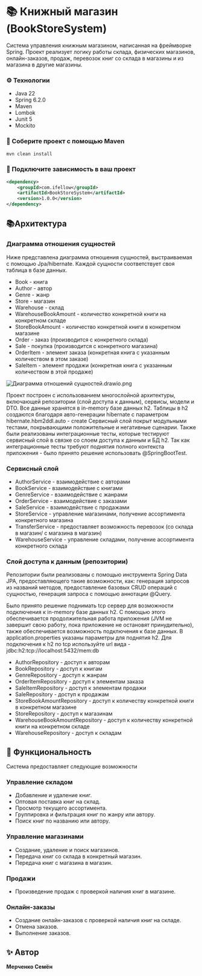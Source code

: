 # 📚 Книжный магазин (BookStoreSystem)

Система управления книжным магазином, написанная на фреймворке Spring. Проект реализует логику работы
склада, физических магазинов, онлайн-заказов, продаж, перевозок книг со склада в магазины и из магазина в другие магазины.

### ⚙️ Технологии
- Java 22
- Spring 6.2.0
- Maven
- Lombok 
- Junit 5
- Mockito

### 🚀 Соберите проект с помощью Maven
```bash
mvn clean install
```

### 📄 Подключите зависимость в ваш проект
```xml
<dependency>
    <groupId>com.ifellow</groupId>
    <artifactId>BookStoreSystem</artifactId>
    <version>1.0.0</version>
</dependency>
```
## 📚Архитектура

### Диаграмма отношения сущностей 

Ниже представлена диаграмма отношения сущностей, выстраиваемая с помощью Jpa/hibernate.
Каждой сущности соответствует своя таблица в базе данных.

- Book - книга
- Author - автор 
- Genre - жанр
- Store - магазин
- Warehouse - склад
- WarehouseBookAmount - количество конкретной книги на конкретном складе
- StoreBookAmount - количество конкретной книги в конкретном магазине
- Order - заказ (производится с конкретного склада)
- Sale - покупка (производится с конкретного магазина)
- OrderItem - элемент заказа (конкретная книга с указанным количеством в этом заказе)
- SaleItem - элемент продажи (конкретная книга с указанным количеством в этой продаже)

![Диаграмма отношений сущностей.drawio.png](..%2F..%2FDownloads%2F%D0%94%D0%B8%D0%B0%D0%B3%D1%80%D0%B0%D0%BC%D0%BC%D0%B0%20%D0%BE%D1%82%D0%BD%D0%BE%D1%88%D0%B5%D0%BD%D0%B8%D0%B9%20%D1%81%D1%83%D1%89%D0%BD%D0%BE%D1%81%D1%82%D0%B5%D0%B9.drawio.png)

Проект построен с использованием многослойной архитектуры, включающей репозитории (слой доступа к данным),
сервисы, модели и DTO.
Все данные хранятся в in-memory базе данных h2. Таблицы в h2 создаются благодаря авто-генерации hibernate с параметром
hibernate.hbm2ddl.auto - create
Сервисный слой покрыт модульными тестами, покрывающими положительные и негативные сценарии.
Также были реализованы интеграционные тесты, которые тестируют сервисный слой в связке со слоем доступа к данным и БД h2.
Так как интеграционные тесты требуют поднятия полного контекста приложения -
было принято решение использовать @SpringBootTest.

### Сервисный слой
- AuthorService - взаимодействие с авторами 
- BookService - взаимодействие с книгами
- GenreService - взаимодействие с жанрами
- OrderService - взаимодействие с заказами
- SaleService - взаимодействие с продажами
- StoreService - управление магазинами, получение ассортимента конкретного магазина
- TransferService - предоставляет возможность перевозок (со склада в магазин/ с магазина в магазин)
- WarehouseService - управление складами, получение ассортимента конкретного склада

### Слой доступа к данным (репозитории)

Репозитории были реализованы с помощью инструмента Spring Data JPA, предоставляющего такие возможности, как:
генерация запросов из названий методов, предоставление базовых CRUD операций с сущностью,
генерация запроса с помощью аннотации @Query.

Было принято решение поднимать tcp сервер для возможности подключения к in-memory базе данных h2.
С помощью этого обеспечивается продолжительная работа приложения (JVM не завершит свою работу, пока приложение не остановят
принудительно), также обеспечивается возможность подключения к базе данных.
В application.properties указаны параметры для поднятия h2.
Для подключения к h2 по tcp используйте url вида - jdbc:h2:tcp://localhost:5432/mem:db

- AuthorRepository - доступ к авторам
- BookRepository - доступ к книгам
- GenreRepository - доступ к жанрам
- OrderItemRepository - доступ к элементам заказа
- SaleItemRepository - доступ к элементам продажи
- SaleRepository - доступ к продажам
- StoreBookAmountRepository - доступ к количеству конкретной книги в конкретном магазине
- StoreRepository - доступ к магазинам
- WarehouseBookAmountRepository - доступ к количеству конкретной книги на конкретном складе
- WarehouseRepository - доступ к складам


## 🌟 Функциональность
Система предоставляет следующие возможности

### Управление складом
- Добавление и удаление книг.
- Оптовая поставка книг на склад.
- Просмотр текущего ассортимента.
- Группировка и фильтрация книг по жанру или автору.
- Поиск книг по названию или автору.

### Управление магазинами
- Создание, удаление и поиск магазинов.
- Передача книг со склада в конкретный магазин.
- Передача книг с магазина в магазин.

### Продажи
- Произведение продаж с проверкой наличия книг в магазине.

### Онлайн-заказы
- Создание онлайн-заказов с проверкой наличия книг на складе.
- Отмена заказов.
- Выполнение заказов.


## ✨ Автор 
**Мерченко Семён**  
